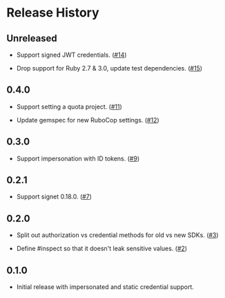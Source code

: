 # Release History

Unreleased
----------

- Support signed JWT credentials. ([#14](https://github.com/persona-id/googleauth-extras/pull/14))

- Drop support for Ruby 2.7 & 3.0, update test dependencies. ([#15](https://github.com/persona-id/googleauth-extras/pull/15))

0.4.0
----------

- Support setting a quota project. ([#11](https://github.com/persona-id/googleauth-extras/pull/11))

- Update gemspec for new RuboCop settings. ([#12](https://github.com/persona-id/googleauth-extras/pull/12))

0.3.0
-----

- Support impersonation with ID tokens. ([#9](https://github.com/persona-id/googleauth-extras/pull/9))

0.2.1
-----

- Support signet 0.18.0. ([#7](https://github.com/persona-id/googleauth-extras/pull/7))

0.2.0
-----

- Split out authorization vs credential methods for old vs new SDKs. ([#3](https://github.com/persona-id/googleauth-extras/pull/3))

- Define #inspect so that it doesn't leak sensitive values. ([#2](https://github.com/persona-id/googleauth-extras/pull/2))

0.1.0
-----

- Initial release with impersonated and static credential support.
